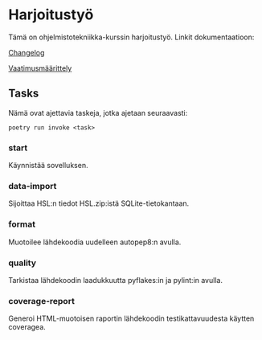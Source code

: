 # Harjoitustyö

Tämä on ohjelmistotekniikka-kurssin harjoitustyö. Linkit dokumentaatioon:

[Changelog](dokumentaatio/changelog.md)

[Vaatimusmäärittely](dokumentaatio/vaatimusmaarittely.md)

## Tasks

Nämä ovat ajettavia taskeja, jotka ajetaan seuraavasti:

```
poetry run invoke <task>
```

### start

Käynnistää sovelluksen.

### data-import

Sijoittaa HSL:n tiedot HSL.zip:istä SQLite-tietokantaan.

### format

Muotoilee lähdekoodia uudelleen autopep8:n avulla.


### quality

Tarkistaa lähdekoodin laadukkuutta pyflakes:in ja pylint:in avulla.


### coverage-report

Generoi HTML-muotoisen raportin lähdekoodin testikattavuudesta käytten coveragea.
